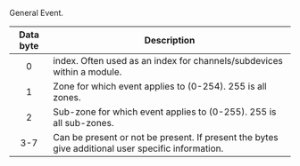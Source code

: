 General Event. 


 | Data byte | Description | 
 | :---------: | ----------- | 
 | 0         | index. Often used as an index for channels/subdevices within a module. | 
 | 1         | Zone for which event applies to (0-254). 255 is all zones. | 
 | 2         | Sub-zone for which event applies to (0-255). 255 is all sub-zones. | 
 | 3-7       | Can be present or not be present. If present the bytes give additional user specific information. | 
        